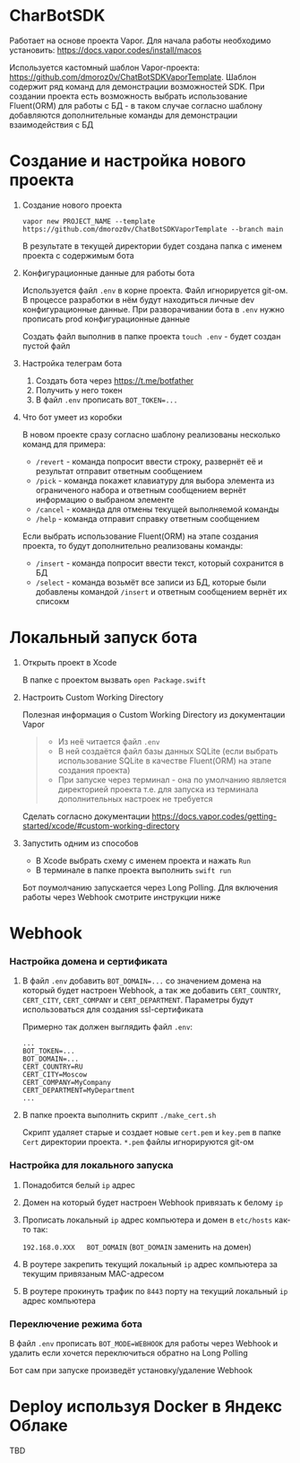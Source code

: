 # CharBotSDK

Работает на основе проекта Vapor. Для начала работы необходимо установить: https://docs.vapor.codes/install/macos

Используется кастомный шаблон Vapor-проекта: https://github.com/dmoroz0v/ChatBotSDKVaporTemplate. Шаблон содержит ряд команд для демонстрации возможностей SDK. При создании проекта есть возможность выбрать использование Fluent(ORM) для работы с БД - в таком случае согласно шаблону добавляются дополнительные команды для демонстрации взаимодействия с БД

# Создание и настройка нового проекта

1. Создание нового проекта

    `vapor new PROJECT_NAME --template https://github.com/dmoroz0v/ChatBotSDKVaporTemplate --branch main`

    В результате в текущей директории будет создана папка с именем проекта с содержимым бота

2. Конфигурационные данные для работы бота

   Используется файл `.env` в корне проекта. Файл игнорируется git-ом. В процессе разработки в нём будут находиться личные dev конфигурационные данные. При разворачивании бота в `.env` нужно прописать prod конфигурационные данные

    Создать файл выполнив в папке проекта `touch .env` - будет создан пустой файл

3. Настройка телеграм бота
    1. Создать бота через https://t.me/botfather
    2. Получить у него токен
    3. В файл `.env` прописать `BOT_TOKEN=...`

4. Что бот умеет из коробки

    В новом проекте сразу согласно шаблону реализованы несколько команд для примера:
    - `/revert` - команда попросит ввести строку, развернёт её и результат отправит ответным сообщением
    - `/pick` - команда покажет клавиатуру для выбора элемента из ограниченого набора и ответным сообщением вернёт информацию о выбраном элементе
    - `/cancel` - команда для отмены текущей выполняемой команды
    - `/help` - команда отправит справку ответным сообщением

    Если выбрать использование Fluent(ORM) на этапе создания проекта, то будут дополнительно реализованы команды:
    - `/insert` - команда попросит ввести текст, который сохранится в БД
    - `/select` - команда возьмёт все записи из БД, которые были добавлены командой `/insert` и ответным сообщением вернёт их списокм

# Локальный запуск бота

1. Открыть проект в Xcode

    В папке с проектом вызвать `open Package.swift`

2. Настроить Custom Working Directory

    Полезная информация о Custom Working Directory из документации Vapor
    > - Из неё читается файл `.env`
    > - В ней создаётся файл базы данных SQLite (если выбрать использование SQLite в качестве Fluent(ORM) на этапе создания проекта)
    > - При запуске через терминал - она по умолчанию является директорией проекта т.е. для запуска из терминала дополнительных настроек не требуется

    Сделать согласно документации https://docs.vapor.codes/getting-started/xcode/#custom-working-directory

3. Запустить одним из способов
    - В Xcode выбрать схему с именем проекта и нажать `Run`
    - В терминале в папке проекта выполнить `swift run`
  
   Бот поумолчанию запускается через Long Polling. Для включения работы через Webhook смотрите инструкции ниже

# Webhook

### Настройка домена и сертификата
1. В файл `.env` добавить `BOT_DOMAIN=...` со значением домена на который будет настроен Webhook, а так же добавить `CERT_COUNTRY`, `CERT_CITY`, `CERT_COMPANY` и `CERT_DEPARTMENT`. Параметры будут использоваться для создания ssl-сертификата

    Примерно так должен выглядить файл `.env`:

    ````
    ...
    BOT_TOKEN=...
    BOT_DOMAIN=...
    CERT_COUNTRY=RU
    CERT_CITY=Moscow
    CERT_COMPANY=MyCompany
    CERT_DEPARTMENT=MyDepartment
    ...
    ````
2. В папке проекта выполнить скрипт `./make_cert.sh`

    Скрипт удаляет старые и создает новые `cert.pem` и `key.pem` в папке `Cert` директории проекта. `*.pem` файлы игнорируются git-ом

### Настройка для локального запуска
1. Понадобится белый `ip` адрес
2. Домен на который будет настроен Webhook привязать к белому `ip`
3. Прописать локальный `ip` адрес компьютера и домен в `etc/hosts` как-то так:

    `192.168.0.XXX   BOT_DOMAIN` (`BOT_DOMAIN` заменить на домен)
4. В роутере закрепить текущий локальный `ip` адрес компьютера за текущим привязаным MAC-адресом
5. В роутере прокинуть трафик по `8443` порту на текущий локальный `ip` адрес компьютера

### Переключение режима бота
В файл `.env` прописать `BOT_MODE=WEBHOOK` для работы через Webhook и удалить если хочется переключиться обратно на Long Polling

Бот сам при запуске произведёт установку/удаление Webhook

# Deploy используя Docker в Яндекс Облаке
TBD